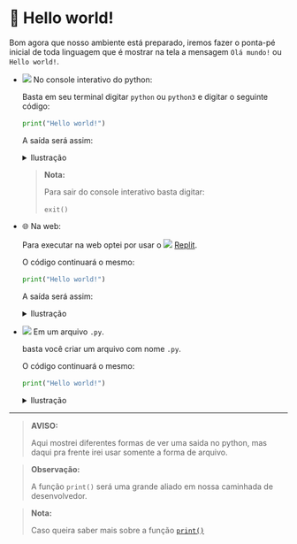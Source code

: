 # 👋 Hello world!

Bom agora que nosso ambiente está preparado, iremos fazer o ponta-pé inicial de toda linguagem que é mostrar na tela a mensagem `Olá mundo!` ou `Hello world!`.

- <img src="https://cdn.jsdelivr.net/gh/devicons/devicon/icons/bash/bash-original.svg" width="25px"/> No console interativo do python:

    Basta em seu terminal digitar `python` ou `python3` e digitar o seguinte código:

    ```python
    print("Hello world!")
    ```

    A saída será assim:

    <details>
      <summary>
        Ilustração
      </summary>

    ![print_out](../assets/images/basic/term_out_print.png)

    </details>

    > **__Nota:__**
    >
    > Para sair do console interativo basta digitar:
    >
    > `exit()`

- 🌐 Na web:

    Para executar na web optei por usar o <img src="https://blog.replit.com/images/logo.svg" width="15px"> [Replit](https://replit.com/).

    O código continuará o mesmo:

    ```python
    print("Hello world!")
    ```

    A saída será assim:

    <details>
      <summary>
        Ilustração
      </summary>

    ![print_out](../assets/images/basic/replit_out_print.png)

    </details>

- <img src="https://cdn.jsdelivr.net/gh/devicons/devicon/icons/python/python-original.svg" width="15px"> Em um arquivo `.py`.

    basta você criar um arquivo com nome `.py`.

    O código continuará o mesmo:

    ```python
    print("Hello world!")
    ```

    <details>
      <summary>
        Ilustração
      </summary>

    ![print_out](../assets/images/basic/file_out_print.png)

    </details>

---

> **__AVISO:__**
>
> Aqui mostrei diferentes formas de ver uma saida no python, mas daqui pra frente irei usar somente a forma de arquivo.

> **__Observação:__**
>
> A função `print()` será uma grande aliado em nossa caminhada de desenvolvedor.

> **__Nota:__**
>
> Caso queira saber mais sobre a função [`print()`](https://docs.python.org/pt-br/3/library/functions.html#print)